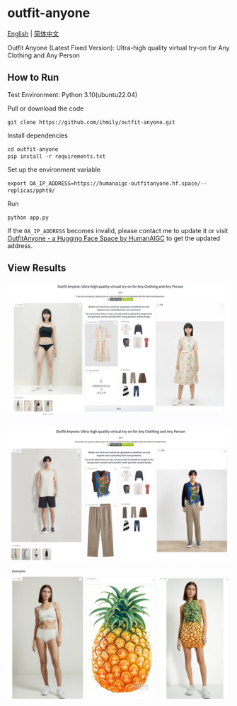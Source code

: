 # outfit-anyone
[English](https://github.com/ihmily/outfit-anyone/blob/main/README.md)  | [简体中文](https://github.com/ihmily/outfit-anyone/blob/main/README_CN.md)

Outfit Anyone (Latest Fixed Version): Ultra-high quality virtual try-on for Any Clothing and Any Person



## How to Run

Test Environment:  Python 3.10(ubuntu22.04)

Pull or download the code

```
git clone https://github.com/ihmily/outfit-anyone.git
```

Install dependencies

```
cd outfit-anyone
pip install -r requirements.txt
```

Set up the environment variable

```
export OA_IP_ADDRESS=https://humanaigc-outfitanyone.hf.space/--replicas/ppht9/
```

Run

```
python app.py
```

If the `OA_IP_ADDRESS` becomes invalid, please contact me to update it or visit [OutfitAnyone - a Hugging Face Space by HumanAIGC](https://huggingface.co/spaces/HumanAIGC/OutfitAnyone) to get the updated address.



## View Results

![screenshot_image](./images/Snipaste_2024-04-18_19-06-02.jpg)



![screenshot_image](./images/Snipaste_2024-04-18_19-13-52.jpg)



![screenshot_image](./images/Snipaste_2024-04-18_19-11-35.jpg)

